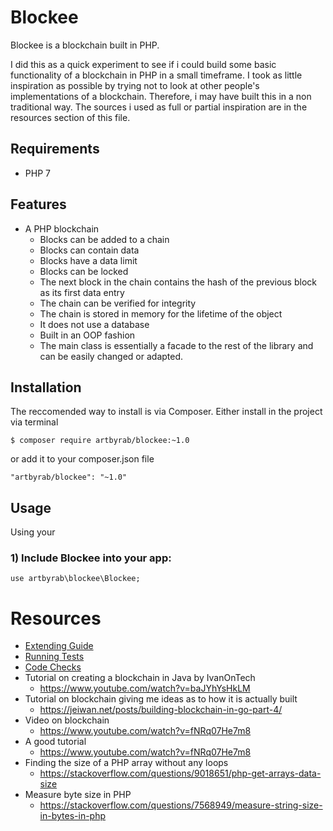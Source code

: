 # Blockee

Blockee is a blockchain built in PHP. 

I did this as a quick experiment to see if i could build some basic functionality of a blockchain in PHP in a small timeframe. I took as little inspiration as possible by trying not to look at other people's implementations of a blockchain. Therefore, i may have built this in a non traditional way. The sources i used as full or partial inspiration are in the resources section of this file.

## Requirements

* PHP 7

## Features

* A PHP blockchain
    * Blocks can be added to a chain
    * Blocks can contain data
    * Blocks have a data limit
    * Blocks can be locked
    * The next block in the chain contains the hash of the previous block as its first data entry
    * The chain can be verified for integrity
    * The chain is stored in memory for the lifetime of the object
    * It does not use a database
    * Built in an OOP fashion
    * The main class is essentially a facade to the rest of the library and can be easily changed or adapted.

## Installation

The reccomended way to install is via Composer.
Either install in the project via terminal
```
$ composer require artbyrab/blockee:~1.0
```

or add it to your composer.json file
```
"artbyrab/blockee": "~1.0"
```

## Usage

Using your

### 1) Include Blockee into your app:
```
use artbyrab\blockee\Blockee;
```

# Resources

* [Extending Guide](documents/extending.md)
* [Running Tests](documents/running-tests.md)
* [Code Checks](documents/code-checks.md)
* Tutorial on creating a blockchain in Java by IvanOnTech
    * https://www.youtube.com/watch?v=baJYhYsHkLM
* Tutorial on blockchain giving me ideas as to how it is actually built
    * https://jeiwan.net/posts/building-blockchain-in-go-part-4/
* Video on blockchain
    * https://www.youtube.com/watch?v=fNRq07He7m8
* A good tutorial
    * https://www.youtube.com/watch?v=fNRq07He7m8
* Finding the size of a PHP array without any loops
    * https://stackoverflow.com/questions/9018651/php-get-arrays-data-size
* Measure byte size in PHP
    * https://stackoverflow.com/questions/7568949/measure-string-size-in-bytes-in-php